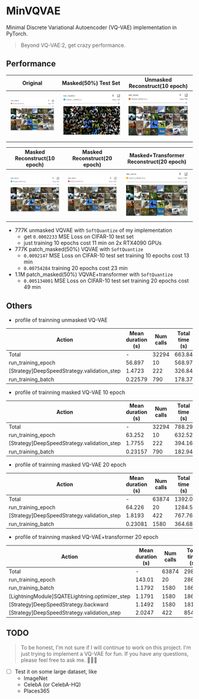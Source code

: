 # MinVQVAE

Minimal Discrete Variational Autoencoder (VQ-VAE) implementation in PyTorch.

> Beyond VQ-VAE:2, get crazy performance.

## Performance

| Original | Masked(50%) Test Set | Unmasked Reconstruct(10 epoch) |
|----------|----------------------|--------------------------------|
| ![origin](images/origin.png) | ![mask](images/mask.png) | ![unmask_recon](images/unmask_recon.png) |

| Masked Reconstruct(10 epoch) | Masked Reconstruct(20 epoch) | Masked+Transformer Reconstruct(20 epoch) |
|-----------------------------|-----------------------------|-----------------------------------------|
| ![mask_recon_10](images/mask_recon_10.png) | ![mask_recon_20](images/mask_recon_20.png) | ![mask_trans_recon](images/mask_trans_recon.png) |

- 777K unmasked VQVAE with `SoftQuantize` of my implementation
    - get `0.0002233` MSE Loss on CIFAR-10 test set
    - just training 10 epochs cost 11 min on 2x RTX4090 GPUs
- 777K patch_masked(50%) VQVAE with `SoftQuantize` 
    - `0.0092147` MSE Loss on CIFAR-10 test set training 10 epochs cost 13 min
    - `0.00754284` training 20 epochs cost 23 min
- 1.1M patch_masked(50%) VQVAE+transformer with `SoftQuantize` 
    - `0.005134001` MSE Loss on CIFAR-10 test set training 20 epochs cost 49 min

## Others

- profile of trainning unmasked VQ-VAE

| Action                                                                  |  Mean duration (s)  |  Num calls             |  Total time (s)       |  Percentage %         |
|-------------------------------------------------------------------------|---------------------|------------------------|------------------------|-----------------------|
| Total                                                                   |  -                  |  32294                 |  663.84               |  100 %                |
| run_training_epoch                                                      |  56.897             |  10                    |  568.97               |  85.708               |
| [Strategy]DeepSpeedStrategy.validation_step                             |  1.4723             |  222                   |  326.84               |  49.235               |
| run_training_batch                                                      |  0.22579            |  790                   |  178.37               |  26.869               |

- profile of trainning masked VQ-VAE 10 epoch

| Action                                                                  |  Mean duration (s)  |  Num calls             |  Total time (s)       |  Percentage %         |
|-------------------------------------------------------------------------|---------------------|------------------------|------------------------|-----------------------|
| Total                                                                   |  -                  |  32294                 |  788.29               |  100 %                |
| run_training_epoch                                                      |  63.252             |  10                    |  632.52               |  80.24                |
| [Strategy]DeepSpeedStrategy.validation_step                             |  1.7755             |  222                   |  394.16               |  50.002               |
| run_training_batch                                                      |  0.23157            |  790                   |  182.94               |  23.208               |

- profile of trainning masked VQ-VAE 20 epoch

| Action                                                                  |  Mean duration (s)  |  Num calls             |  Total time (s)       |  Percentage %         |
|-------------------------------------------------------------------------|---------------------|------------------------|------------------------|-----------------------|
| Total                                                                   |  -                  |  63874                 |  1392.0               |  100 %                |
| run_training_epoch                                                      |  64.226             |  20                    |  1284.5               |  92.279               |
| [Strategy]DeepSpeedStrategy.validation_step                             |  1.8193             |  422                   |  767.76               |  55.156               |
| run_training_batch                                                      |  0.23081            |  1580                  |  364.68               |  26.198               |

- profile of trainning masked VQ-VAE+transformer 20 epoch

| Action                                                                  |  Mean duration (s)  |  Num calls             |  Total time (s)       |  Percentage %         |
|-------------------------------------------------------------------------|---------------------|------------------------|------------------------|-----------------------|
| Total                                                                   |  -                  |  63874                 |  2980.1               |  100 %                |
| run_training_epoch                                                      |  143.01             |  20                    |  2860.2               |  95.977               |
| run_training_batch                                                      |  1.1792             |  1580                  |  1863.2               |  62.522               |
| [LightningModule]SQATELightning.optimizer_step                           |  1.1791             |  1580                  |  1863.0               |  62.515               |
| [Strategy]DeepSpeedStrategy.backward                                     |  1.1492             |  1580                  |  1815.7               |  60.927               |
| [Strategy]DeepSpeedStrategy.validation_step                              |  2.0247             |  422                   |  854.44               |  28.672               |

## TODO

> To be honest, I'm not sure if I will continue to work on this project. I'm just trying to implement a VQ-VAE for fun. If you have any questions, please feel free to ask me. 🤗🤗🤗

- [ ] Test it on some large dataset, like
    - ImageNet
    - CelebA (or CelebA-HQ)
    - Places365
